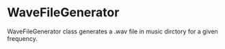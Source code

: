 # WaveFileGenerator
WaveFileGenerator class generates a .wav file in music dirctory for a given frequency.
